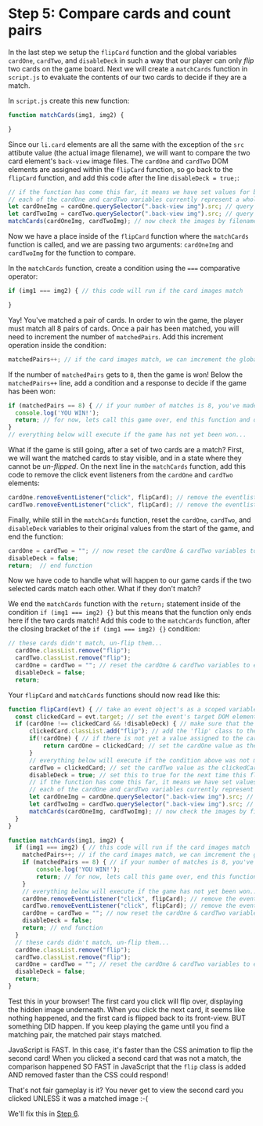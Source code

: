 # Step 5: Compare cards and count pairs
In the last step we setup the `flipCard` function and the global variables `cardOne`, `cardTwo`, and `disableDeck` in such a way that our player can only _flip_ two cards on the game board. Next we will create a `matchCards` function in `script.js` to evaluate the contents of our two cards to decide if they are a match.

In `script.js` create this new function:
```js
function matchCards(img1, img2) {

}
```

Since our `li.card` elements are all the same with the exception of the `src` attibute value (the actual image filename), we will want to compare the two card element's `back-view` image files. The `cardOne` and `cardTwo` DOM elements are assigned within the `flipCard` function, so go back to the `flipCard` function, and add this code after the line `disableDeck = true;`:
```js
// if the function has come this far, it means we have set values for both cardOne and cardTwo.
// each of the cardOne and cardTwo variables currently represent a whole HTML element with childNodes
let cardOneImg = cardOne.querySelector(".back-view img").src; // query the elements inside cardOne to get the value of the img src, such as `images/img-2.png`, and set that as the value of cardOneImg
let cardTwoImg = cardTwo.querySelector(".back-view img").src; // query the elements inside cardOne to get the value of the img src, such as `images/img-2.png`, and set that as the value of cardTwoImg
matchCards(cardOneImg, cardTwoImg); // now check the images by filename to see if they are a match!
```

Now we have a place inside of the `flipCard` function where the `matchCards` function is called, and we are passing two arguments: `cardOneImg` and `cardTwoImg` for the function to compare.

In the `matchCards` function, create a condition using the `===` comparative operator:
```js
if (img1 === img2) { // this code will run if the card images match

}
```

Yay! You've matched a pair of cards. In order to win the game, the player must match all 8 pairs of cards. Once a pair has been matched, you will need to increment the number of `matchedPairs`. Add this increment operation inside the condition:
```js
matchedPairs++; // if the card images match, we can imcrement the global `matchedPairs` variable by 1 match
```

If the number of `matchedPairs` gets to `8`, then the game is won! Below the `matchedPairs++` line, add a condition and a response to decide if the game has been won:
```js
if (matchedPairs == 8) { // if your number of matches is 8, you've made all the matches! Game Won!
  console.log('YOU WIN!');
  return; // for now, lets call this game over, end this function and do nothing else.
}
// everything below will execute if the game has not yet been won...
```

What if the game is still going, after a set of two cards are a match?
First, we will want the matched cards to stay visible, and in a state where they cannot be _un-flipped_. On the next line in the `matchCards` function, add this code to remove the click event listeners from the `cardOne` and `cardTwo` elements:
```js
cardOne.removeEventListener("click", flipCard); // remove the eventlistener so that this matched card cannot be flipped anymore
cardTwo.removeEventListener("click", flipCard); // remove the eventlistener so that this matched card cannot be flipped anymore
```

Finally, while still in the `matchCards` function, reset the `cardOne`, `cardTwo`, and `disableDeck` variables to their original values from the start of the game, and end the function:
```js
cardOne = cardTwo = ""; // now reset the cardOne & cardTwo variables to empty strings, so we can use them again
disableDeck = false;
return;  // end function
```

Now we have code to handle what will happen to our game cards if the two selected cards match each other. What if they don't match?

We end the `matchCards` function with the `return;` statement inside of the condition `if (img1 === img2) {}` but this means that the function only ends here if the two cards match! Add this code to the `matchCards` function, after the closing bracket of the `if (img1 === img2) {}` condition:
```js
// these cards didn't match, un-flip them...
  cardOne.classList.remove("flip");
  cardTwo.classList.remove("flip");
  cardOne = cardTwo = ""; // reset the cardOne & cardTwo variables to empty string
  disableDeck = false;
  return;
```

Your `flipCard` and `matchCards` functions should now read like this:
```js
function flipCard(evt) { // take an event object's as a scoped variable
  const clickedCard = evt.target; // set the event's target DOM element as a variable
  if (cardOne !== clickedCard && !disableDeck) { // make sure that the current variable cardOne is not the same value as the clickedCard, AND that the deck is NOT disabled
      clickedCard.classList.add("flip"); // add the 'flip' class to the classes currently assigned to the clickedCard
      if(!cardOne) { // if there is not yet a value assigned to the cardOne variable...
          return cardOne = clickedCard; // set the cardOne value as the clickedCard and end this function.
      }
      // everything below will execute if the condition above was not met (if cardOne already had a value when flipCard() was called)
      cardTwo = clickedCard; // set the cardTwo value as the clickedCard
      disableDeck = true; // set this to true for the next time this flipCard function is called, when the top level condition is evaluated
      // if the function has come this far, it means we have set values for both cardOne and cardTwo.
      // each of the cardOne and cardTwo variables currently represent a whole HTML element with childNodes
      let cardOneImg = cardOne.querySelector(".back-view img").src; // query the elements inside cardOne to get the value of the img src, such as `img-2.png`, and set that as the value of cardOneImg
      let cardTwoImg = cardTwo.querySelector(".back-view img").src; // query the elements inside cardOne to get the value of the img src, such as `img-2.png`, and set that as the value of cardTwoImg
      matchCards(cardOneImg, cardTwoImg); // now check the images by filename to see if they are a match!
  }
}

function matchCards(img1, img2) {
  if (img1 === img2) { // this code will run if the card images match
    matchedPairs++; // if the card images match, we can imcrement the global `matchedPairs` variable by 1 match
    if (matchedPairs == 8) { // if your number of matches is 8, you've made all the matches! Game Won!
        console.log('YOU WIN!');
        return; // for now, lets call this game over, end this function and do nothing else.
    }
    // everything below will execute if the game has not yet been won...
    cardOne.removeEventListener("click", flipCard); // remove the eventlistener so that this matched card cannot be flipped anymore
    cardTwo.removeEventListener("click", flipCard); // remove the eventlistener so that this matched card cannot be flipped anymore
    cardOne = cardTwo = ""; // now reset the cardOne & cardTwo variables to empty strings, so we can use them again
    disableDeck = false;
    return; // end function
  }
  // these cards didn't match, un-flip them...
  cardOne.classList.remove("flip");
  cardTwo.classList.remove("flip");
  cardOne = cardTwo = ""; // reset the cardOne & cardTwo variables to empty string
  disableDeck = false;
  return; 
}
```

Test this in your browser! The first card you click will flip over, displaying the hidden image underneath. When you click the next card, it seems like nothing happened, and the first card is flipped back to its front-view. BUT something DID happen. If you keep playing the game until you find a matching pair, the matched pair stays matched.

JavaScript is FAST. In this case, it's faster than the CSS animation to flip the second card! When you clicked a second card that was not a match, the comparison happened SO FAST in JavaScript that the `flip` class is added AND removed faster than the CSS could respond!

That's not fair gameplay is it? You never get to view the second card you clicked UNLESS it was a matched image :-(

We'll fix this in [Step 6](/step-6).


